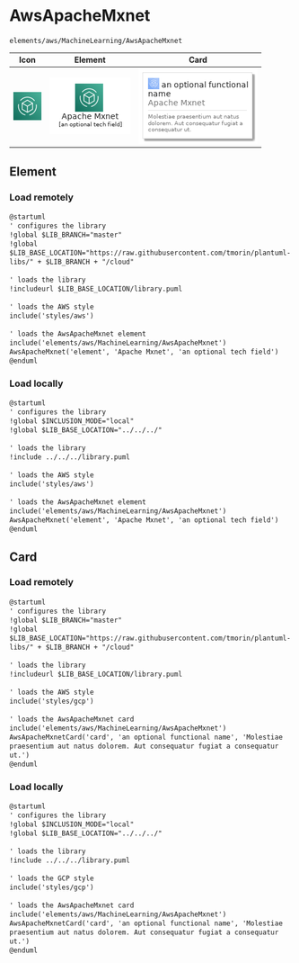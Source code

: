 # AwsApacheMxnet
```text
elements/aws/MachineLearning/AwsApacheMxnet
```
| Icon | Element | Card |
| :-: | :-: | --- |
| ![AwsApacheMxnet icon](../../../icons/aws/MachineLearning/AwsApacheMxnet.png) | ![AwsApacheMxnet element](AwsApacheMxnet.element.png) | ![AwsApacheMxnet card](AwsApacheMxnet.card.png) |
## Element
### Load remotely
```plantuml
@startuml
' configures the library
!global $LIB_BRANCH="master"
!global $LIB_BASE_LOCATION="https://raw.githubusercontent.com/tmorin/plantuml-libs/" + $LIB_BRANCH + "/cloud"

' loads the library
!includeurl $LIB_BASE_LOCATION/library.puml

' loads the AWS style
include('styles/aws')

' loads the AwsApacheMxnet element
include('elements/aws/MachineLearning/AwsApacheMxnet')
AwsApacheMxnet('element', 'Apache Mxnet', 'an optional tech field')
@enduml
```
### Load locally
```plantuml
@startuml
' configures the library
!global $INCLUSION_MODE="local"
!global $LIB_BASE_LOCATION="../../../"

' loads the library
!include ../../../library.puml

' loads the AWS style
include('styles/aws')

' loads the AwsApacheMxnet element
include('elements/aws/MachineLearning/AwsApacheMxnet')
AwsApacheMxnet('element', 'Apache Mxnet', 'an optional tech field')
@enduml
```
## Card
### Load remotely
```plantuml
@startuml
' configures the library
!global $LIB_BRANCH="master"
!global $LIB_BASE_LOCATION="https://raw.githubusercontent.com/tmorin/plantuml-libs/" + $LIB_BRANCH + "/cloud"

' loads the library
!includeurl $LIB_BASE_LOCATION/library.puml

' loads the AWS style
include('styles/gcp')

' loads the AwsApacheMxnet card
include('elements/aws/MachineLearning/AwsApacheMxnet')
AwsApacheMxnetCard('card', 'an optional functional name', 'Molestiae praesentium aut natus dolorem. Aut consequatur fugiat a consequatur ut.')
@enduml
```
### Load locally
```plantuml
@startuml
' configures the library
!global $INCLUSION_MODE="local"
!global $LIB_BASE_LOCATION="../../../"

' loads the library
!include ../../../library.puml

' loads the GCP style
include('styles/gcp')

' loads the AwsApacheMxnet card
include('elements/aws/MachineLearning/AwsApacheMxnet')
AwsApacheMxnetCard('card', 'an optional functional name', 'Molestiae praesentium aut natus dolorem. Aut consequatur fugiat a consequatur ut.')
@enduml
```
